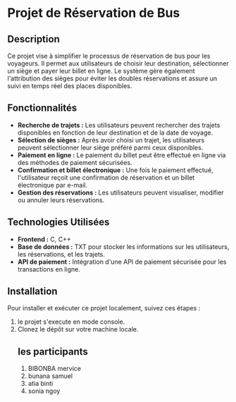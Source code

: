 # Projet de Réservation de Bus

## Description
Ce projet vise à simplifier le processus de réservation de bus pour les voyageurs.
Il permet aux utilisateurs de choisir leur destination, sélectionner un siège et payer leur billet en ligne.
Le système gère également l'attribution des sièges pour éviter les doubles réservations et assure un suivi en temps réel des places disponibles.

## Fonctionnalités
- **Recherche de trajets :** Les utilisateurs peuvent rechercher des trajets disponibles en fonction de leur destination et de la date de voyage.
- **Sélection de sièges :** Après avoir choisi un trajet, les utilisateurs peuvent sélectionner leur siège préféré parmi ceux disponibles.
- **Paiement en ligne :** Le paiement du billet peut être effectué en ligne via des méthodes de paiement sécurisées.
- **Confirmation et billet électronique :** Une fois le paiement effectué, l'utilisateur reçoit une confirmation de réservation et un billet électronique par e-mail.
- **Gestion des réservations :** Les utilisateurs peuvent visualiser, modifier ou annuler leurs réservations.

## Technologies Utilisées
- **Frontend :** C, C++
- **Base de données :** TXT pour stocker les informations sur les utilisateurs, les réservations, et les trajets.
- **API de paiement :** Intégration d'une API de paiement sécurisée pour les transactions en ligne.

## Installation
Pour installer et exécuter ce projet localement, suivez ces étapes :
1. le projet s'execute en mode console.
2. Clonez le dépôt sur votre machine locale.
   ## les participants
   1. BIBONBA mervice
   2. bunana samuel
   3. atia binti
   4. sonia ngoy
   
